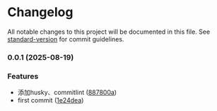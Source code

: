 # Changelog

All notable changes to this project will be documented in this file. See [standard-version](https://github.com/conventional-changelog/standard-version) for commit guidelines.

### 0.0.1 (2025-08-19)


### Features

* 添加husky、commitlint ([887800a](https://github.com/yxb123456cy/stardust-vue-fronted/commit/887800a9850f6a5411bb5dcb6ab0e636b1441ac3))
* first commit ([1e24dea](https://github.com/yxb123456cy/stardust-vue-fronted/commit/1e24deaebec04b253cdb705e61353d0e71d53b60))
